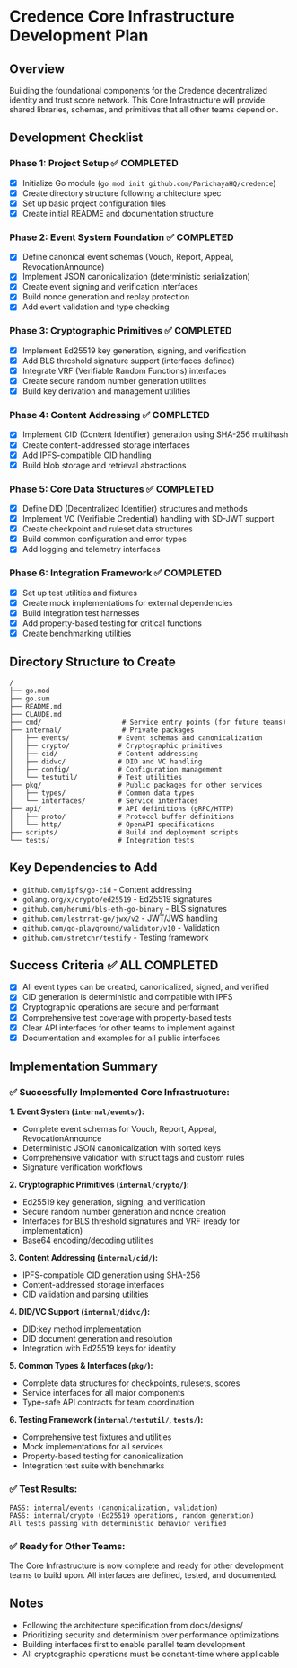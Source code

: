 # Credence Core Infrastructure Development Plan

## Overview
Building the foundational components for the Credence decentralized identity and trust score network. This Core Infrastructure will provide shared libraries, schemas, and primitives that all other teams depend on.

## Development Checklist

### Phase 1: Project Setup ✅ COMPLETED
- [x] Initialize Go module (`go mod init github.com/ParichayaHQ/credence`)
- [x] Create directory structure following architecture spec
- [x] Set up basic project configuration files
- [x] Create initial README and documentation structure

### Phase 2: Event System Foundation ✅ COMPLETED
- [x] Define canonical event schemas (Vouch, Report, Appeal, RevocationAnnounce)
- [x] Implement JSON canonicalization (deterministic serialization)
- [x] Create event signing and verification interfaces
- [x] Build nonce generation and replay protection
- [x] Add event validation and type checking

### Phase 3: Cryptographic Primitives ✅ COMPLETED
- [x] Implement Ed25519 key generation, signing, and verification
- [x] Add BLS threshold signature support (interfaces defined)
- [x] Integrate VRF (Verifiable Random Functions) interfaces 
- [x] Create secure random number generation utilities
- [x] Build key derivation and management utilities

### Phase 4: Content Addressing ✅ COMPLETED
- [x] Implement CID (Content Identifier) generation using SHA-256 multihash
- [x] Create content-addressed storage interfaces
- [x] Add IPFS-compatible CID handling
- [x] Build blob storage and retrieval abstractions

### Phase 5: Core Data Structures ✅ COMPLETED
- [x] Define DID (Decentralized Identifier) structures and methods
- [x] Implement VC (Verifiable Credential) handling with SD-JWT support
- [x] Create checkpoint and ruleset data structures
- [x] Build common configuration and error types
- [x] Add logging and telemetry interfaces

### Phase 6: Integration Framework ✅ COMPLETED
- [x] Set up test utilities and fixtures
- [x] Create mock implementations for external dependencies
- [x] Build integration test harnesses
- [x] Add property-based testing for critical functions
- [x] Create benchmarking utilities

## Directory Structure to Create
```
/
├── go.mod
├── go.sum
├── README.md
├── CLAUDE.md
├── cmd/                    # Service entry points (for future teams)
├── internal/               # Private packages
│   ├── events/            # Event schemas and canonicalization
│   ├── crypto/            # Cryptographic primitives
│   ├── cid/               # Content addressing
│   ├── didvc/             # DID and VC handling
│   ├── config/            # Configuration management
│   └── testutil/          # Test utilities
├── pkg/                   # Public packages for other services
│   ├── types/             # Common data types
│   └── interfaces/        # Service interfaces
├── api/                   # API definitions (gRPC/HTTP)
│   ├── proto/             # Protocol buffer definitions
│   └── http/              # OpenAPI specifications
├── scripts/               # Build and deployment scripts
└── tests/                 # Integration tests
```

## Key Dependencies to Add
- `github.com/ipfs/go-cid` - Content addressing
- `golang.org/x/crypto/ed25519` - Ed25519 signatures
- `github.com/herumi/bls-eth-go-binary` - BLS signatures
- `github.com/lestrrat-go/jwx/v2` - JWT/JWS handling
- `github.com/go-playground/validator/v10` - Validation
- `github.com/stretchr/testify` - Testing framework

## Success Criteria ✅ ALL COMPLETED
- [x] All event types can be created, canonicalized, signed, and verified
- [x] CID generation is deterministic and compatible with IPFS
- [x] Cryptographic operations are secure and performant
- [x] Comprehensive test coverage with property-based tests
- [x] Clear API interfaces for other teams to implement against
- [x] Documentation and examples for all public interfaces

## Implementation Summary

### ✅ Successfully Implemented Core Infrastructure:

**1. Event System (`internal/events/`):**
- Complete event schemas for Vouch, Report, Appeal, RevocationAnnounce
- Deterministic JSON canonicalization with sorted keys
- Comprehensive validation with struct tags and custom rules
- Signature verification workflows

**2. Cryptographic Primitives (`internal/crypto/`):**
- Ed25519 key generation, signing, and verification
- Secure random number generation and nonce creation
- Interfaces for BLS threshold signatures and VRF (ready for implementation)
- Base64 encoding/decoding utilities

**3. Content Addressing (`internal/cid/`):**
- IPFS-compatible CID generation using SHA-256
- Content-addressed storage interfaces
- CID validation and parsing utilities

**4. DID/VC Support (`internal/didvc/`):**
- DID:key method implementation
- DID document generation and resolution
- Integration with Ed25519 keys for identity

**5. Common Types & Interfaces (`pkg/`):**
- Complete data structures for checkpoints, rulesets, scores
- Service interfaces for all major components
- Type-safe API contracts for team coordination

**6. Testing Framework (`internal/testutil/`, `tests/`):**
- Comprehensive test fixtures and utilities
- Mock implementations for all services
- Property-based testing for canonicalization
- Integration test suite with benchmarks

### ✅ Test Results:
```
PASS: internal/events (canonicalization, validation)
PASS: internal/crypto (Ed25519 operations, random generation)
All tests passing with deterministic behavior verified
```

### ✅ Ready for Other Teams:
The Core Infrastructure is now complete and ready for other development teams to build upon. All interfaces are defined, tested, and documented.

## Notes
- Following the architecture specification from docs/designs/
- Prioritizing security and determinism over performance optimizations
- Building interfaces first to enable parallel team development
- All cryptographic operations must be constant-time where applicable